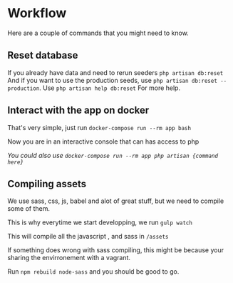 # Workflow

Here are a couple of commands that you might need to know.

## Reset database

If you already have data and need to rerun seeders
`php artisan db:reset`
And if you want to use the production seeds, use `php artisan db:reset --production`.
Use `php artisan help db:reset`
For more help.

## Interact with the app on docker

That's very simple, just run
`docker-compose run --rm app bash`

Now you are in an interactive console that can has access to php

_You could also use `docker-compose run --rm app php artisan {command here}`_

## Compiling assets

We use sass, css, js, babel and alot of great stuff, but we need to compile some of them.

This is why everytime we start developping, we run `gulp watch`

This will compile all the javascript , and sass in `/assets`

If something does wrong with sass compiling, this might be because your sharing the envirronement with a vagrant.

Run `npm rebuild node-sass` and you should be good to go.